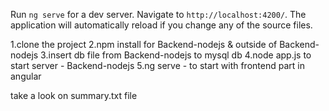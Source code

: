 Run `ng serve` for a dev server. Navigate to `http://localhost:4200/`. The application will automatically reload if you change any of the source files.

1.clone the project 
2.npm install for Backend-nodejs & outside of Backend-nodejs
3.insert db file from Backend-nodejs to mysql db
4.node app.js to start server - Backend-nodejs
5.ng serve - to start with frontend part in angular

take a look on summary.txt file 
